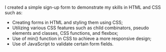I created a simple sign-up form to demonstrate my skills in HTML and CSS such as:

- Creating forms in HTML and styling them using CSS;
- Utilizing various CSS features such as child combinators, pseudo elements and
classes, CSS functions, and flexbox;
- Use of min() function in CSS to achieve a more responsive design;
- Use of JavaScript to validate certain form fields.